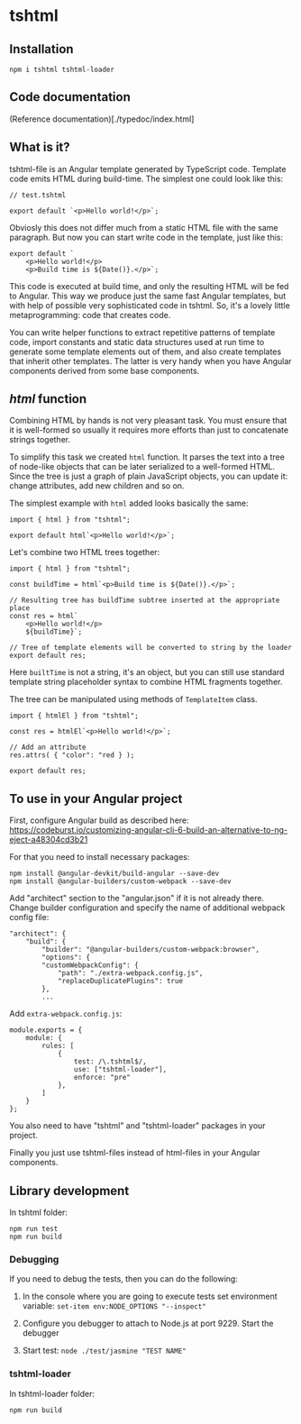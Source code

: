# tshtml

## Installation
```
npm i tshtml tshtml-loader
```

## Code documentation
(Reference documentation)[./typedoc/index.html]


## What is it?
tshtml-file is an Angular template generated by TypeScript code. Template code
emits HTML during build-time.
The simplest one could look like this:

```
// test.tshtml

export default `<p>Hello world!</p>`;
```
Obviosly this does not differ much from a static HTML file with the same paragraph.
But now you can start write code in the template, just like this:

```
export default `
    <p>Hello world!</p>
    <p>Build time is ${Date()}.</p>`;
```

This code is executed at build time, and only the resulting
HTML will be fed to Angular. This way we produce just the same fast Angular templates,
but with help of possible very sophisticated code in tshtml.
So, it's a lovely little metaprogramming: code that creates code.

You can write helper functions to extract repetitive patterns of template code,
import constants and static data structures used at run time to generate some
template elements out of them, and also create templates that inherit other templates.
The latter is very handy when you have Angular components derived from some
base components.

## _html_ function
Combining HTML by hands is not very pleasant task. You must ensure that it is well-formed
so usually it requires more efforts than just to concatenate strings together.

To simplify this task we created `html` function. It parses the text into a
tree of node-like objects that can be later serialized to a well-formed HTML.
Since the tree is just a graph of plain JavaScript objects, you can update it:
change attributes, add new children and so on.

The simplest example with `html` added looks basically the same:
```
import { html } from "tshtml";

export default html`<p>Hello world!</p>`;
```

Let's combine two HTML trees together:
```
import { html } from "tshtml";

const buildTime = html`<p>Build time is ${Date()}.</p>`;

// Resulting tree has buildTime subtree inserted at the appropriate place
const res = html`
    <p>Hello world!</p>
    ${buildTime}`;
    
// Tree of template elements will be converted to string by the loader
export default res;    
```

Here `builtTime` is not a string, it's an object, but you can still use standard
template string placeholder syntax to combine HTML fragments together.

The tree can be manipulated using methods of `TemplateItem` class.
```
import { htmlEl } from "tshtml";

const res = htmlEl`<p>Hello world!</p>`;

// Add an attribute
res.attrs( { "color": "red } );

export default res; 
```

## To use in your Angular project
First, configure Angular build as described here:
https://codeburst.io/customizing-angular-cli-6-build-an-alternative-to-ng-eject-a48304cd3b21

For that you need to install necessary packages:
```
npm install @angular-devkit/build-angular --save-dev
npm install @angular-builders/custom-webpack --save-dev
```
Add "architect" section to the "angular.json" if it is not already there. Change
builder configuration and specify the name of additional webpack config file:
```
"architect": {
    "build": {
        "builder": "@angular-builders/custom-webpack:browser",
        "options": {
        "customWebpackConfig": {
            "path": "./extra-webpack.config.js",
            "replaceDuplicatePlugins": true
        },
        ...
```

Add `extra-webpack.config.js`:
```
module.exports = {
    module: {
        rules: [
            {
                test: /\.tshtml$/,
                use: ["tshtml-loader"],
                enforce: "pre"
            },
        ]
    }
};
```

You also need to have "tshtml" and  "tshtml-loader" packages in your project.

Finally you just use tshtml-files instead of html-files in your Angular components.


## Library development

In tshtml folder:
```
npm run test
npm run build
```

### Debugging

If you need to debug the tests, then you can do the following:

1. In the console where you are going to execute tests set environment variable:
   `set-item env:NODE_OPTIONS "--inspect"`

1. Configure you debugger to attach to Node.js at port 9229. Start the debugger

1. Start test: `node ./test/jasmine "TEST NAME"`

### tshtml-loader

In tshtml-loader folder:
```
npm run build
```

